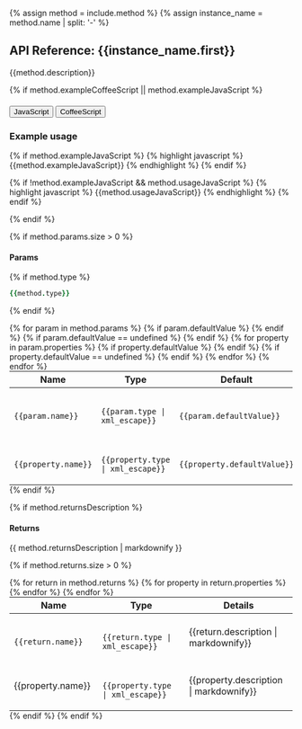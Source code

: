 {% assign method = include.method %}
{% assign instance_name = method.name | split: '-' %}
## API Reference: {{instance_name.first}}

{{method.description}}

{% if method.exampleCoffeeScript || method.exampleJavaScript %}

<div class="clearfix">
  <div class="btn-group btn-group-xs pull-right" role="group" style="margin-top: 20px;">
    <button type="button" data-role="type-switch" data-type="js" class="btn btn-primary active">JavaScript</button>
    <button type="button" data-role="type-switch" data-type="coffee" class="btn btn-default">CoffeeScript</button>
  </div>
  <h3>Example usage</h3>
</div>

<div data-role="example-code" data-type="js">

{% if method.exampleJavaScript %}
{% highlight javascript %}
{{method.exampleJavaScript}}
{% endhighlight %}
{% endif %}

{% if !method.exampleJavaScript && method.usageJavaScript %}
{% highlight javascript %}
{{method.usageJavaScript}}
{% endhighlight %}
{% endif %}

</div>

<div data-role="example-code" data-type="coffee" style="display: none;">

{% if method.exampleCoffeeScript %}
{% highlight coffeescript %}
{{method.exampleCoffeeScript}}
{% endhighlight %}
{% endif %}

{% if !method.exampleCoffeeScript && method.usageCoffeeScript %}
{% highlight coffeescript %}
{{method.usageCoffeeScript}}
{% endhighlight %}
{% endif %}

</div>

{% endif %}

{% if method.params.size > 0 %}
#### Params

{% if method.type %}
```coffeescript
{{method.type}}
```
{% endif %}

<table class="table" style="margin:0;">
  <thead>
    <tr>
      <th>Name</th>
      <th>Type</th>
      <th>Default</th>
      <th>Details</th>
    </tr>
  </thead>
  <tbody>
  {% for param in method.params %}
  <tr>
    <td class="highlight">
      <code class="language-coffeescript" data-lang="coffeescript">
        {{param.name}}
      </code>
    </td>
    <td class="highlight">
      <code class="language-coffeescript" data-lang="coffeescript">
      {{param.type | xml_escape}}
      </code>
    </td>
    {% if param.defaultValue %}
    <td class="highlight">
      <code class="language-coffeescript" data-lang="coffeescript">
      {{param.defaultValue}}
      </code>
    </td>
    {% endif %}
    {% if param.defaultValue == undefined %}
    <td>
    </td>
    {% endif %}
    <td>{{param.description | markdownify}}</td>
  </tr>
    {% for property in param.properties %}
      <tr>
        <td class="property">
          <code class="language-coffeescript" data-lang="coffeescript">
            {{property.name}}
          </code>
        </td>
        <td class="highlight">
          <code class="language-coffeescript" data-lang="coffeescript">
          {{property.type | xml_escape}}
          </code>
        </td>
        {% if property.defaultValue %}
        <td class="highlight">
          <code class="language-coffeescript" data-lang="coffeescript">
          {{property.defaultValue}}
          </code>
        </td>
        {% endif %}
        {% if property.defaultValue == undefined %}
        <td>
        </td>
        {% endif %}
        <td>{{property.description | markdownify}}</td>
      </tr>
    {% endfor %}
  {% endfor %}
  </tbody>
</table>
{% endif %}


{% if method.returnsDescription %}
#### Returns
{{ method.returnsDescription | markdownify }}

{% if method.returns.size > 0 %}
<table class="table" style="margin:0;">
  <thead>
    <tr>
      <th>Name</th>
      <th>Type</th>
      <th>Details</th>
    </tr>
  </thead>
  <tbody>
  {% for return in method.returns %}
    <tr>
      <td class="highlight">
        <code class="language-coffeescript" data-lang="coffeescript">
          {{return.name}}
        </code>
      </td>
      <td class="highlight">
        <code class="language-coffeescript" data-lang="coffeescript">
        {{return.type | xml_escape}}
        </code>
      </td>
      <td>{{return.description | markdownify}}</td>
    </tr>
    {% for property in return.properties %}
      <tr>
        <td class="property">{{property.name}}</td>
        <td class="highlight">
          <code class="language-coffeescript" data-lang="coffeescript">
          {{property.type | xml_escape}}
          </code>
        </td>
        <td>{{property.description | markdownify}}</td>
      </tr>
    {% endfor %}
  {% endfor %}
  </tbody>
</table>
{% endif %}
{% endif %}

